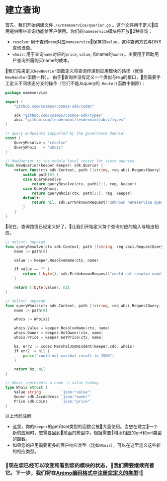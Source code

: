 # 建立查询

首先，我们开始创建文件`./x/nameservice/querier.go` 。这个文件用于定义应用提供哪些查询功能给客户使用。你们的`nameservice`模块将开放2种查询：

- `resolve`: 用于查询`name`对应`nameservice`保存的`value`，这种查询方式与DNS查询很像。 
- `whois`: 	用于查询`name`对应的`price`, `value`, 和name的`owner`。主要用于帮助用户查询所需购买name的成本。 

我们先来定义`NewQuerier`函数定义将查询传递到应用模块的路径（就像`NewHandler`函数一样）。 由于查询并没有定义一个类似与`Msg`的接口，您需要手工定义不同状态分支的操作（它们不能从query的`.Route()`函数中删除）：

```go
package nameservice

import (
	"github.com/cosmos/cosmos-sdk/codec"

	sdk "github.com/cosmos/cosmos-sdk/types"
	abci "github.com/tendermint/tendermint/abci/types"
)

// query endpoints supported by the governance Querier
const (
	QueryResolve = "resolve"
	QueryWhois   = "whois"
)

// NewQuerier is the module level router for state queries
func NewQuerier(keeper Keeper) sdk.Querier {
	return func(ctx sdk.Context, path []string, req abci.RequestQuery) (res []byte, err sdk.Error) {
		switch path[0] {
		case QueryResolve:
			return queryResolve(ctx, path[1:], req, keeper)
		case QueryWhois:
			return queryWhois(ctx, path[1:], req, keeper)
		default:
			return nil, sdk.ErrUnknownRequest("unknown nameservice query endpoint")
		}
	}
}
```

现在，查询路径已经定义好了，让我们开始定义每个查询对应的输入与输出相应。 

```go
// nolint: unparam
func queryResolve(ctx sdk.Context, path []string, req abci.RequestQuery, keeper Keeper) (res []byte, err sdk.Error) {
	name := path[0]

	value := keeper.ResolveName(ctx, name)

	if value == "" {
		return []byte{}, sdk.ErrUnknownRequest("could not resolve name")
	}

	return []byte(value), nil
}

// nolint: unparam
func queryWhois(ctx sdk.Context, path []string, req abci.RequestQuery, keeper Keeper) (res []byte, err sdk.Error) {
	name := path[0]

	whois := Whois{}

	whois.Value = keeper.ResolveName(ctx, name)
	whois.Owner = keeper.GetOwner(ctx, name)
	whois.Price = keeper.GetPrice(ctx, name)

	bz, err2 := codec.MarshalJSONIndent(keeper.cdc, whois)
	if err2 != nil {
		panic("could not marshal result to JSON")
	}

	return bz, nil
}

// Whois represents a name -> value lookup
type Whois struct {
	Value string         `json:"value"`
	Owner sdk.AccAddress `json:"owner"`
	Price sdk.Coins      `json:"price"`
}
```

以上代码注解:
- 这里，你的`Keeper`的get和set类型的函数会被大量使用。当您在建立一个新的应用时，您需要回到前面的模型中，根据需要增添相应的get和set类型的函数。 
- 如果您的应用需要更多的客户响应类型（比如`Whois`），可以在这里定义这些新的相应类型。 
  
### 现在您已经可以改变和看到您的模块的状态，我们需要继续完善它。下一步，我们将在[Animo编码格式中注册您定义的类型](./codec.md)!
